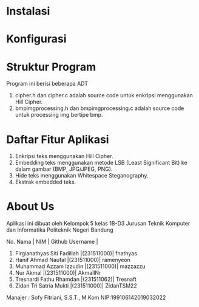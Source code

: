 # Instalasi

# Konfigurasi

# Struktur Program
Program ini berisi beberapa ADT
1. cipher.h dan cipher.c adalah source code untuk enkripsi menggunakan Hill Cipher.
2. bmpimgprocessing.h dan bmpimgprocessing.c adalah source code untuk processing img bertipe bmp.

# Daftar Fitur Aplikasi
1. Enkripsi teks menggunakan Hill Cipher.
2. Embedding teks menggunakan metode LSB (Least Significant Bit) ke dalam gambar (BMP, JPG/JPEG, PNG).
3. Hide teks menggunakan Whitespace Steganography.
4. Ekstrak embedded teks.

# About Us
Aplikasi ini dibuat oleh Kelompok 5 kelas 1B-D3 Jurusan Teknik Komputer dan Informatika
Politeknik Negeri Bandung 

No.  Nama                          | NIM |          Github Username |
1. Firgianathyas Siti Fadillah  |(231511000)|         fnathyas
2. Hanif Ahmad Naufal           |(231511000)|         ramenyeon
3. Muhammad Azzam Izzudin       |(231511000)|         mazzazzu
4. Nur Akmal                    |(231511000)|         AkmallNr
5. Tresnardi Fathu Rhamdan      |(231511062)|         Tresnaft
6. Zidan Tri Satria Mukti       |(231511000)|         ZidanTSM22

Manajer : Sofy Fitriani, S.S.T., M.Kom NIP:199106142019032022
